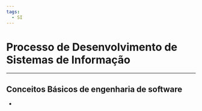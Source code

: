 ```yaml
---
tags:
  - SI
---
```

# Processo de Desenvolvimento de Sistemas de Informação
---

## Conceitos Básicos de engenharia de software

- 